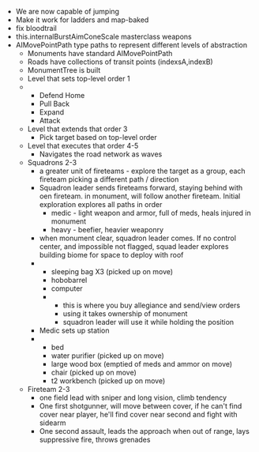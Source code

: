 - We are now capable of jumping
- Make it work for ladders and map-baked
- fix bloodtrail
- this.internalBurstAimConeScale masterclass weapons
- AIMovePointPath type paths to represent different levels of abstraction
  - Monuments have standard AIMovePointPath
  - Roads have collections of transit points (indexsA,indexB)
  - MonumentTree is built
  - Level that sets top-level order 1
  -  - Defend Home
     - Pull Back
     - Expand
     - Attack
  - Level that extends that order 3
     - Pick target based on top-level order
  - Level that executes that order 4-5
     - Navigates the road network as waves
  - Squadrons 2-3
     - a greater unit of fireteams - explore the target as a group, each fireteam picking a different path / direction
     - Squadron leader sends fireteams forward, staying behind with oen fireteam. in monument, will follow another fireteam. Initial exploration explores all paths in order
       - medic - light weapon and armor, full of meds, heals injured in monument
       - heavy - beefier, heavier weaponry
     - when monument clear, squadron leader comes. If no control center, and impossible not flagged, squad leader explores building biome for space to deploy with roof
     -  - sleeping bag X3 (picked up on move)
        - hobobarrel
        - computer
        -  - this is where you buy allegiance and send/view orders
           - using it takes ownership of monument
           - squadron leader will use it while holding the position
       - Medic sets up station
       - - bed
         - water purifier (picked up on move)
         - large wood box (emptied of meds and ammor on move)
         - chair (picked up on move)
         - t2 workbench (picked up on move)
  - Fireteam 2-3
     - one field lead with sniper and long vision, climb tendency
     - One first shotgunner, will move between cover, if he can't find cover near player, he'll find cover near second and fight with sidearm
     - One second assault, leads the approach when out of range, lays suppressive fire, throws grenades
